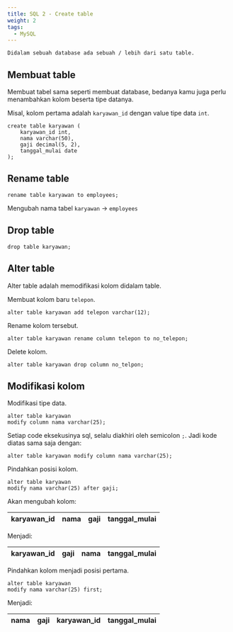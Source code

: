 ```yaml
---
title: SQL 2 - Create table
weight: 2
tags:
  - MySQL
---
```


	Didalam sebuah database ada sebuah / lebih dari satu table.

## Membuat table

Membuat tabel sama seperti membuat database, bedanya kamu juga perlu menambahkan kolom beserta tipe datanya.

Misal, kolom pertama adalah `karyawan_id` dengan value tipe data `int`.

```mysql
create table karyawan (
	karyawan_id int,
	nama varchar(50),
	gaji decimal(5, 2),
	tanggal_mulai date
);
```

## Rename table

```mysql
rename table karyawan to employees;
```

Mengubah nama tabel `karyawan` -> `employees`

## Drop table

```mysql
drop table karyawan;
```

## Alter table

Alter table adalah memodifikasi kolom didalam table.

Membuat kolom baru `telepon`.
```mysql
alter table karyawan add telepon varchar(12);
```

Rename kolom tersebut.
```mysql
alter table karyawan rename column telepon to no_telepon;
```

Delete kolom.
```mysql
alter table karyawan drop column no_telpon;
```

## Modifikasi kolom

Modifikasi tipe data.
```mysql
alter table karyawan
modify column nama varchar(25);
```

Setiap code eksekusinya sql, selalu diakhiri oleh semicolon `;`. Jadi kode diatas sama saja dengan:
```mysql
alter table karyawan modify column nama varchar(25);
```

Pindahkan posisi kolom.
```mysql
alter table karyawan
modify nama varchar(25) after gaji;
```

Akan mengubah kolom:

| karyawan_id  | nama | gaji | tanggal_mulai |
|-|-|-|-|

Menjadi:

| karyawan_id  | gaji | nama | tanggal_mulai |
|-|-|-|-|

Pindahkan kolom menjadi posisi pertama.
```mysql
alter table karyawan
modify nama varchar(25) first;
```

Menjadi:

| nama  | gaji | karyawan_id | tanggal_mulai |
|-|-|-|-|
